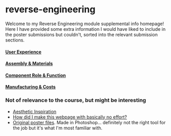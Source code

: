 # reverse-engineering
Welcome to my Reverse Engineering module supplemental info homepage! Here I have provided some extra information I would have liked to include in the poster submissions but couldn't, sorted into the relevant submission sections.

#### [User Experience](/user-experience.md)
#### [Assembly & Materials](/assembly.md)
#### [Component Role & Function](/component.md)
#### [Manufacturing & Costs](/manufacturing.md)


### Not of relevance to the course, but might be interesting
- [Aesthetic Inspiration](https://www.behance.net/gallery/63848577/VOYAGER-III?tracking_source=search%7Cposter%20product)
- [How did I make this webpage with basically no effort?](https://guides.github.com/features/pages/)
- [Original poster files](https://github.com/XDGFX/reverse-engineering/tree/master/master-files). Made in Photoshop... definitely not the right tool for the job but it's what I'm most familiar with.
